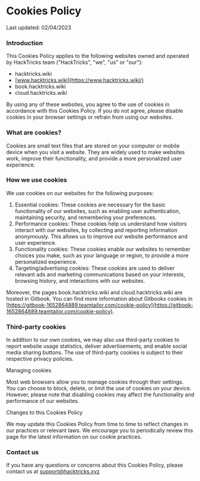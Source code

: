 # Cookies Policy

Last updated: 02/04/2023

### Introduction

This Cookies Policy applies to the following websites owned and operated by HackTricks team ("HackTricks", "we", "us" or "our"):

* hacktricks.wiki
* [www.hacktricks.wiki](https://www.hacktricks.wiki/)
* book.hacktricks.wiki
* cloud.hacktricks.wiki

By using any of these websites, you agree to the use of cookies in accordance with this Cookies Policy. If you do not agree, please disable cookies in your browser settings or refrain from using our websites.

### What are cookies?

Cookies are small text files that are stored on your computer or mobile device when you visit a website. They are widely used to make websites work, improve their functionality, and provide a more personalized user experience.

### How we use cookies

We use cookies on our websites for the following purposes:

1. Essential cookies: These cookies are necessary for the basic functionality of our websites, such as enabling user authentication, maintaining security, and remembering your preferences.
2. Performance cookies: These cookies help us understand how visitors interact with our websites, by collecting and reporting information anonymously. This allows us to improve our website performance and user experience.
3. Functionality cookies: These cookies enable our websites to remember choices you make, such as your language or region, to provide a more personalized experience.
4. Targeting/advertising cookies: These cookies are used to deliver relevant ads and marketing communications based on your interests, browsing history, and interactions with our websites.

Moreover, the pages book.hacktricks.wiki and cloud.hacktricks.wiki are hosted in Gitbook. You can find more information about Gitbooks cookies in [https://gitbook-1652864889.teamtailor.com/cookie-policy](https://gitbook-1652864889.teamtailor.com/cookie-policy).

### Third-party cookies

In addition to our own cookies, we may also use third-party cookies to report website usage statistics, deliver advertisements, and enable social media sharing buttons. The use of third-party cookies is subject to their respective privacy policies.

Managing cookies

Most web browsers allow you to manage cookies through their settings. You can choose to block, delete, or limit the use of cookies on your device. However, please note that disabling cookies may affect the functionality and performance of our websites.

Changes to this Cookies Policy

We may update this Cookies Policy from time to time to reflect changes in our practices or relevant laws. We encourage you to periodically review this page for the latest information on our cookie practices.

### Contact us

If you have any questions or concerns about this Cookies Policy, please contact us at [support@hacktricks.xyz](mailto:support@hacktricks.xyz)




